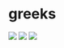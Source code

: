# greeks
![](https://cranlogs.r-pkg.org/badges/greeks)
![](https://cranlogs.r-pkg.org/badges/grand-total/greeks)
![](https://www.r-pkg.org/badges/version-ago/greeks)
